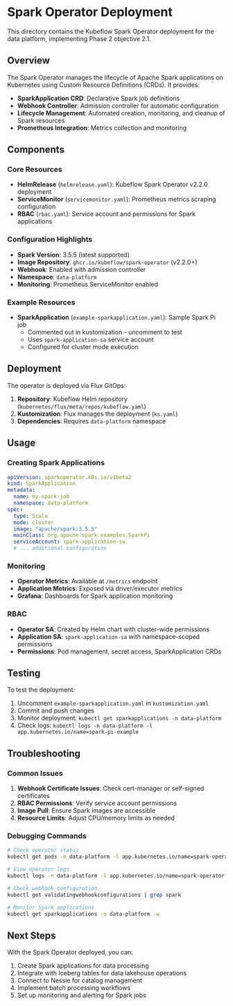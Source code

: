 # Spark Operator Deployment

This directory contains the Kubeflow Spark Operator deployment for the data platform, implementing Phase 2 objective 2.1.

## Overview

The Spark Operator manages the lifecycle of Apache Spark applications on Kubernetes using Custom Resource Definitions (CRDs). It provides:

- **SparkApplication CRD**: Declarative Spark job definitions
- **Webhook Controller**: Admission controller for automatic configuration
- **Lifecycle Management**: Automated creation, monitoring, and cleanup of Spark resources
- **Prometheus Integration**: Metrics collection and monitoring

## Components

### Core Resources

- **HelmRelease** (`helmrelease.yaml`): Kubeflow Spark Operator v2.2.0 deployment
- **ServiceMonitor** (`servicemonitor.yaml`): Prometheus metrics scraping configuration
- **RBAC** (`rbac.yaml`): Service account and permissions for Spark applications

### Configuration Highlights

- **Spark Version**: 3.5.5 (latest supported)
- **Image Repository**: `ghcr.io/kubeflow/spark-operator` (v2.2.0+)
- **Webhook**: Enabled with admission controller
- **Namespace**: `data-platform`
- **Monitoring**: Prometheus ServiceMonitor enabled

### Example Resources

- **SparkApplication** (`example-sparkapplication.yaml`): Sample Spark Pi job
  - Commented out in kustomization - uncomment to test
  - Uses `spark-application-sa` service account
  - Configured for cluster mode execution

## Deployment

The operator is deployed via Flux GitOps:

1. **Repository**: Kubeflow Helm repository (`kubernetes/flux/meta/repos/kubeflow.yaml`)
2. **Kustomization**: Flux manages the deployment (`ks.yaml`)
3. **Dependencies**: Requires `data-platform` namespace

## Usage

### Creating Spark Applications

```yaml
apiVersion: sparkoperator.k8s.io/v1beta2
kind: SparkApplication
metadata:
  name: my-spark-job
  namespace: data-platform
spec:
  type: Scala
  mode: cluster
  image: "apache/spark:3.5.5"
  mainClass: org.apache.spark.examples.SparkPi
  serviceAccount: spark-application-sa
  # ... additional configuration
```

### Monitoring

- **Operator Metrics**: Available at `/metrics` endpoint
- **Application Metrics**: Exposed via driver/executor metrics
- **Grafana**: Dashboards for Spark application monitoring

### RBAC

- **Operator SA**: Created by Helm chart with cluster-wide permissions
- **Application SA**: `spark-application-sa` with namespace-scoped permissions
- **Permissions**: Pod management, secret access, SparkApplication CRDs

## Testing

To test the deployment:

1. Uncomment `example-sparkapplication.yaml` in `kustomization.yaml`
2. Commit and push changes
3. Monitor deployment: `kubectl get sparkapplications -n data-platform`
4. Check logs: `kubectl logs -n data-platform -l app.kubernetes.io/name=spark-pi-example`

## Troubleshooting

### Common Issues

1. **Webhook Certificate Issues**: Check cert-manager or self-signed certificates
2. **RBAC Permissions**: Verify service account permissions
3. **Image Pull**: Ensure Spark images are accessible
4. **Resource Limits**: Adjust CPU/memory limits as needed

### Debugging Commands

```bash
# Check operator status
kubectl get pods -n data-platform -l app.kubernetes.io/name=spark-operator

# View operator logs
kubectl logs -n data-platform -l app.kubernetes.io/name=spark-operator

# Check webhook configuration
kubectl get validatingwebhookconfigurations | grep spark

# Monitor Spark applications
kubectl get sparkapplications -n data-platform -w
```

## Next Steps

With the Spark Operator deployed, you can:

1. Create Spark applications for data processing
2. Integrate with Iceberg tables for data lakehouse operations  
3. Connect to Nessie for catalog management
4. Implement batch processing workflows
5. Set up monitoring and alerting for Spark jobs